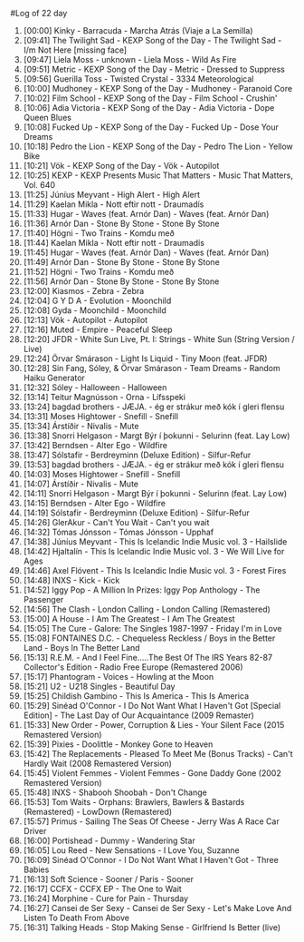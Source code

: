 #Log of 22 day

1. [00:00] Kinky - Barracuda - Marcha Atrás (Viaje a La Semilla)
1. [09:41] The Twilight Sad - KEXP Song of the Day - The Twilight Sad - I/m Not Here [missing face]
1. [09:47] Liela Moss - unknown - Liela Moss - Wild As Fire
1. [09:51] Metric - KEXP Song of the Day - Metric - Dressed to Suppress
1. [09:56] Guerilla Toss - Twisted Crystal - 3334 Meteorological
1. [10:00] Mudhoney - KEXP Song of the Day - Mudhoney - Paranoid Core
1. [10:02] Film School - KEXP Song of the Day - Film School - Crushin'
1. [10:06] Adia Victoria - KEXP Song of the Day - Adia Victoria - Dope Queen Blues
1. [10:08] Fucked Up - KEXP Song of the Day - Fucked Up - Dose Your Dreams
1. [10:18] Pedro the Lion - KEXP Song of the Day - Pedro The Lion - Yellow Bike
1. [10:21] Vök - KEXP Song of the Day - Vök - Autopilot
1. [10:25] KEXP - KEXP Presents Music That Matters - Music That Matters, Vol. 640
1. [11:25] Júníus Meyvant - High Alert - High Alert
1. [11:29] Kaelan Mikla - Nott eftir nott - Draumadís
1. [11:33] Hugar - Waves (feat. Arnór Dan) - Waves (feat. Arnór Dan)
1. [11:36] Arnór Dan - Stone By Stone - Stone By Stone
1. [11:40] Högni - Two Trains - Komdu með
1. [11:44] Kaelan Mikla - Nott eftir nott - Draumadís
1. [11:45] Hugar - Waves (feat. Arnór Dan) - Waves (feat. Arnór Dan)
1. [11:49] Arnór Dan - Stone By Stone - Stone By Stone
1. [11:52] Högni - Two Trains - Komdu með
1. [11:56] Arnór Dan - Stone By Stone - Stone By Stone
1. [12:00] Kiasmos - Zebra - Zebra
1. [12:04] G Y D A - Evolution - Moonchild
1. [12:08] Gyda - Moonchild - Moonchild
1. [12:13] Vök - Autopilot - Autopilot
1. [12:16] Muted - Empire - Peaceful Sleep
1. [12:20] JFDR - White Sun Live, Pt. I: Strings - White Sun (String Version / Live)
1. [12:24] Örvar Smárason - Light Is Liquid - Tiny Moon (feat. JFDR)
1. [12:28] Sin Fang, Sóley, & Örvar Smárason - Team Dreams - Random Haiku Generator
1. [12:32] Sóley - Halloween - Halloween
1. [13:14] Teitur Magnússon - Orna - Lífsspeki
1. [13:24] bagdad brothers - JÆJA. - ég er strákur með kók í gleri flensu
1. [13:31] Moses Hightower - Snefill - Snefill
1. [13:34] Árstíðir - Nivalis - Mute
1. [13:38] Snorri Helgason - Margt Býr í þokunni - Selurinn (feat. Lay Low)
1. [13:42] Berndsen - Alter Ego - Wildfire
1. [13:47] Sólstafir - Berdreyminn (Deluxe Edition) - Silfur-Refur
1. [13:53] bagdad brothers - JÆJA. - ég er strákur með kók í gleri flensu
1. [14:03] Moses Hightower - Snefill - Snefill
1. [14:07] Árstíðir - Nivalis - Mute
1. [14:11] Snorri Helgason - Margt Býr í þokunni - Selurinn (feat. Lay Low)
1. [14:15] Berndsen - Alter Ego - Wildfire
1. [14:19] Sólstafir - Berdreyminn (Deluxe Edition) - Silfur-Refur
1. [14:26] GlerAkur - Can't You Wait - Can't you wait
1. [14:32] Tómas Jónsson - Tómas Jónsson - Upphaf
1. [14:38] Júníus Meyvant - This Is Icelandic Indie Music vol. 3 - Hailslide
1. [14:42] Hjaltalín - This Is Icelandic Indie Music vol. 3 - We Will Live for Ages
1. [14:46] Axel Flóvent - This Is Icelandic Indie Music vol. 3 - Forest Fires
1. [14:48] INXS - Kick - Kick
1. [14:52] Iggy Pop - A Million In Prizes: Iggy Pop Anthology - The Passenger
1. [14:56] The Clash - London Calling - London Calling (Remastered)
1. [15:00] A House - I Am The Greatest - I Am The Greatest
1. [15:05] The Cure - Galore: The Singles 1987-1997 - Friday I'm in Love
1. [15:08] FONTAINES D.C. - Chequeless Reckless / Boys in the Better Land - Boys In The Better Land
1. [15:13] R.E.M. - And I Feel Fine.....The Best Of The IRS Years 82-87 Collector's Edition - Radio Free Europe (Remastered 2006)
1. [15:17] Phantogram - Voices - Howling at the Moon
1. [15:21] U2 - U218 Singles - Beautiful Day
1. [15:25] Childish Gambino - This Is America - This Is America
1. [15:29] Sinéad O'Connor - I Do Not Want What I Haven't Got [Special Edition] - The Last Day of Our Acquaintance (2009 Remaster)
1. [15:33] New Order - Power, Corruption & Lies - Your Silent Face (2015 Remastered Version)
1. [15:39] Pixies - Doolittle - Monkey Gone to Heaven
1. [15:42] The Replacements - Pleased To Meet Me (Bonus Tracks) - Can't Hardly Wait (2008 Remastered Version)
1. [15:45] Violent Femmes - Violent Femmes - Gone Daddy Gone (2002 Remastered Version)
1. [15:48] INXS - Shabooh Shoobah - Don't Change
1. [15:53] Tom Waits - Orphans: Brawlers, Bawlers & Bastards (Remastered) - LowDown (Remastered)
1. [15:57] Primus - Sailing The Seas Of Cheese - Jerry Was A Race Car Driver
1. [16:00] Portishead - Dummy - Wandering Star
1. [16:05] Lou Reed - New Sensations - I Love You, Suzanne
1. [16:09] Sinéad O'Connor - I Do Not Want What I Haven't Got - Three Babies
1. [16:13] Soft Science - Sooner / Paris - Sooner
1. [16:17] CCFX - CCFX EP - The One to Wait
1. [16:24] Morphine - Cure for Pain - Thursday
1. [16:27] Cansei de Ser Sexy - Cansei de Ser Sexy - Let's Make Love And Listen To Death From Above
1. [16:31] Talking Heads - Stop Making Sense - Girlfriend Is Better (live)
